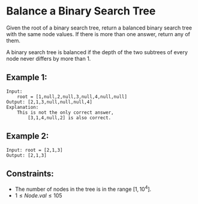 # Balance a Binary Search Tree

Given the root of a binary search tree, return a balanced binary search tree  
with the same node values. If there is more than one answer, return any of  
them.

A binary search tree is balanced if the depth of the two subtrees of every  
node never differs by more than 1.

 

## Example 1:

    Input: 
        root = [1,null,2,null,3,null,4,null,null]
    Output: [2,1,3,null,null,null,4]
    Explanation: 
        This is not the only correct answer, 
            [3,1,4,null,2] is also correct.

## Example 2:

    Input: root = [2,1,3]
    Output: [2,1,3]
    
 

## Constraints:

* The number of nodes in the tree is in the range $[1, 10^4]$.
* $1 \le Node.val \le 105$

